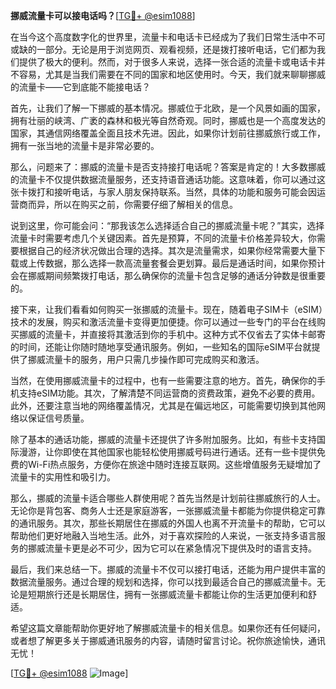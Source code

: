 **挪威流量卡可以接电话吗？**[[TG💪+ @esim1088](https://t.me/s/esim1088)]

在当今这个高度数字化的世界里，流量卡和电话卡已经成为了我们日常生活中不可或缺的一部分。无论是用于浏览网页、观看视频，还是拨打接听电话，它们都为我们提供了极大的便利。然而，对于很多人来说，选择一张合适的流量卡或电话卡并不容易，尤其是当我们需要在不同的国家和地区使用时。今天，我们就来聊聊挪威的流量卡——它到底能不能接电话？

首先，让我们了解一下挪威的基本情况。挪威位于北欧，是一个风景如画的国家，拥有壮丽的峡湾、广袤的森林和极光等自然奇观。同时，挪威也是一个高度发达的国家，其通信网络覆盖全面且技术先进。因此，如果你计划前往挪威旅行或工作，拥有一张当地的流量卡是非常必要的。

那么，问题来了：挪威的流量卡是否支持接打电话呢？答案是肯定的！大多数挪威的流量卡不仅提供数据流量服务，还支持语音通话功能。这意味着，你可以通过这张卡拨打和接听电话，与家人朋友保持联系。当然，具体的功能和服务可能会因运营商而异，所以在购买之前，你需要仔细了解相关的信息。

说到这里，你可能会问：“那我该怎么选择适合自己的挪威流量卡呢？”其实，选择流量卡时需要考虑几个关键因素。首先是预算，不同的流量卡价格差异较大，你需要根据自己的经济状况做出合理的选择。其次是流量需求，如果你经常需要大量下载或上传数据，那么选择一款高流量套餐会更划算。最后是通话时间，如果你预计会在挪威期间频繁拨打电话，那么确保你的流量卡包含足够的通话分钟数是很重要的。

接下来，让我们看看如何购买一张挪威的流量卡。现在，随着电子SIM卡（eSIM）技术的发展，购买和激活流量卡变得更加便捷。你可以通过一些专门的平台在线购买挪威的流量卡，并直接将其激活到你的手机中。这种方式不仅省去了实体卡邮寄的时间，还能让你随时随地享受通讯服务。例如，一些知名的国际eSIM平台就提供了挪威流量卡的服务，用户只需几步操作即可完成购买和激活。

当然，在使用挪威流量卡的过程中，也有一些需要注意的地方。首先，确保你的手机支持eSIM功能。其次，了解清楚不同运营商的资费政策，避免不必要的费用。此外，还要注意当地的网络覆盖情况，尤其是在偏远地区，可能需要切换到其他网络以保证信号质量。

除了基本的通话功能，挪威的流量卡还提供了许多附加服务。比如，有些卡支持国际漫游，让你即使在其他国家也能轻松使用挪威号码进行通话。还有一些卡提供免费的Wi-Fi热点服务，方便你在旅途中随时连接互联网。这些增值服务无疑增加了流量卡的实用性和吸引力。

那么，挪威的流量卡适合哪些人群使用呢？首先当然是计划前往挪威旅行的人士。无论你是背包客、商务人士还是家庭游客，一张挪威流量卡都能为你提供稳定可靠的通讯服务。其次，那些长期居住在挪威的外国人也离不开流量卡的帮助，它可以帮助他们更好地融入当地生活。此外，对于喜欢探险的人来说，一张支持多语言服务的挪威流量卡更是必不可少，因为它可以在紧急情况下提供及时的语言支持。

最后，我们来总结一下。挪威的流量卡不仅可以接打电话，还能为用户提供丰富的数据流量服务。通过合理的规划和选择，你可以找到最适合自己的挪威流量卡。无论是短期旅行还是长期居住，拥有一张挪威流量卡都能让你的生活更加便利和舒适。

希望这篇文章能帮助你更好地了解挪威流量卡的相关信息。如果你还有任何疑问，或者想了解更多关于挪威通讯服务的内容，请随时留言讨论。祝你旅途愉快，通讯无忧！

[[TG💪+ @esim1088](https://t.me/s/esim1088) ![Image](https://i.postimg.cc/4NQfJmqS/Snipaste-2025-05-13-00-14-12.png)]